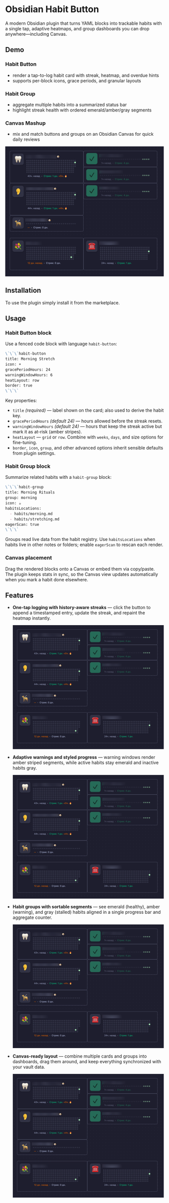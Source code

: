 # Obsidian Habit Button

A modern Obsidian plugin that turns YAML blocks into trackable habits with a single tap, adaptive heatmaps, and group dashboards you can drop anywhere—including Canvas.

## Demo

### Habit Button

- render a tap-to-log habit card with streak, heatmap, and overdue hints
- supports per-block icons, grace periods, and granular layouts

### Habit Group

- aggregate multiple habits into a summarized status bar
- highlight streak health with ordered emerald/amber/gray segments

### Canvas Mashup

- mix and match buttons and groups on an Obsidian Canvas for quick daily reviews

![Canvas demo](assets/canvas-demo.png)

## Installation

To use the plugin simply install it from the marketplace.

## Usage

### Habit Button block

Use a fenced code block with language `habit-button`:

```markdown
\`\`\`habit-button
title: Morning Stretch
icon: ☀️
gracePeriodHours: 24
warningWindowHours: 6
heatLayout: row
border: true
\`\`\`
```

Key properties:

- `title` *(required)* — label shown on the card; also used to derive the habit key.
- `gracePeriodHours` *(default 24)* — hours allowed before the streak resets.
- `warningWindowHours` *(default 24)* — hours that keep the streak active but mark it as at-risk (amber stripes).
- `heatLayout` — `grid` or `row`. Combine with `weeks`, `days`, and size options for fine-tuning.
- `border`, `icon`, `group`, and other advanced options inherit sensible defaults from plugin settings.

### Habit Group block

Summarize related habits with a `habit-group` block:

```markdown
\`\`\`habit-group
title: Morning Rituals
group: morning
icon: ☕
habitsLocations:
  - habits/morning.md
  - habits/stretching.md
eagerScan: true
\`\`\`
```

Groups read live data from the habit registry. Use `habitsLocations` when habits live in other notes or folders; enable `eagerScan` to rescan each render.

### Canvas placement

Drag the rendered blocks onto a Canvas or embed them via copy/paste. The plugin keeps stats in sync, so the Canvas view updates automatically when you mark a habit done elsewhere.

## Features

- **One-tap logging with history-aware streaks** — click the button to append a timestamped entry, update the streak, and repaint the heatmap instantly.

  ![Habit button logging](assets/canvas-demo.png)

- **Adaptive warnings and styled progress** — warning windows render amber striped segments, while active habits stay emerald and inactive habits gray.

  ![Streak warnings](assets/canvas-demo.png)

- **Habit groups with sortable segments** — see emerald (healthy), amber (warning), and gray (stalled) habits aligned in a single progress bar and aggregate counter.

  ![Group summary](assets/canvas-demo.png)

- **Canvas-ready layout** — combine multiple cards and groups into dashboards, drag them around, and keep everything synchronized with your vault data.

  ![Canvas layout](assets/canvas-demo.png)
